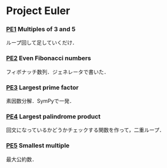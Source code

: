 Project Euler
===

### [PE1](http://projecteuler.net/problem=1) Multiples of 3 and 5
ループ回して足していくだけ．

### [PE2](http://projecteuler.net/problem=2) Even Fibonacci numbers
フィボナッチ数列．ジェネレータで書いた．

### [PE3](http://projecteuler.net/problem=3) Largest prime factor
素因数分解．SymPyで一発．

### [PE4](http://projecteuler.net/problem=4) Largest palindrome product
回文になっているかどうかチェックする関数を作って，二重ループ．

### [PE5](http://projecteuler.net/problem=5) Smallest multiple
最大公約数．

